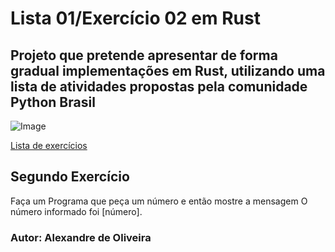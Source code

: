 # Lista 01/Exercício 02 em Rust
## Projeto que pretende apresentar de forma gradual implementações em Rust, utilizando uma lista de atividades propostas pela comunidade Python Brasil

![Image](https://wiki.python.org.br/pybr/img/pythonbrasil_logo.png)

[Lista de exercícios](https://wiki.python.org.br/ListaDeExercicios)

## Segundo Exercício

Faça um Programa que peça um número e então mostre a mensagem O número informado foi [número].

### Autor: Alexandre de Oliveira